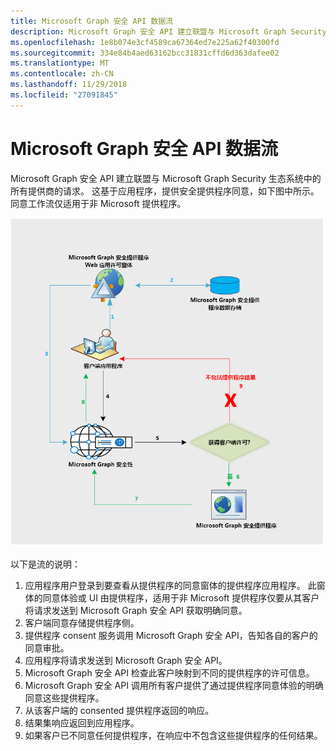 ```yaml
---
title: Microsoft Graph 安全 API 数据流
description: Microsoft Graph 安全 API 建立联盟与 Microsoft Graph Security 生态系统中的所有提供商的请求。 这基于应用程序，提供安全提供程序同意，如下图中所示。 同意工作流仅适用于非 Microsoft 提供程序。
ms.openlocfilehash: 1e8b074e3cf4589ca67364ed7e225a62f40300fd
ms.sourcegitcommit: 334e84b4aed63162bcc31831cffd6d363dafee02
ms.translationtype: MT
ms.contentlocale: zh-CN
ms.lasthandoff: 11/29/2018
ms.locfileid: "27091845"
---
```

# <a name="microsoft-graph-security-api-data-flow"></a>Microsoft Graph 安全 API 数据流

Microsoft Graph 安全 API 建立联盟与 Microsoft Graph Security 生态系统中的所有提供商的请求。 这基于应用程序，提供安全提供程序同意，如下图中所示。 同意工作流仅适用于非 Microsoft 提供程序。

![security_dataflow_1.png](./images/security-dataflow-1.png)

以下是流的说明：

1. 应用程序用户登录到要查看从提供程序的同意窗体的提供程序应用程序。 此窗体的同意体验或 UI 由提供程序，适用于非 Microsoft 提供程序仅要从其客户将请求发送到 Microsoft Graph 安全 API 获取明确同意。
2. 客户端同意存储提供程序侧。
3. 提供程序 consent 服务调用 Microsoft Graph 安全 API，告知各自的客户的同意审批。
4. 应用程序将请求发送到 Microsoft Graph 安全 API。
5. Microsoft Graph 安全 API 检查此客户映射到不同的提供程序的许可信息。
6. Microsoft Graph 安全 API 调用所有客户提供了通过提供程序同意体验的明确同意这些提供程序。
7. 从该客户端的 consented 提供程序返回的响应。
8. 结果集响应返回到应用程序。
9. 如果客户已不同意任何提供程序，在响应中不包含这些提供程序的任何结果。
